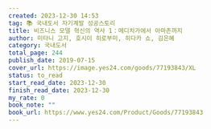 ```yaml
---
created: 2023-12-30 14:53
tag: 📚 국내도서 자기계발 성공스토리
title: 비즈니스 모델 혁신의 역사 1：메디치가에서 아마존까지
author: 미타니 고지, 호시이 히로부미, 히다카 쇼, 김은혜
category: 국내도서
total_page: 244
publish_date: 2019-07-15
cover_url: https://image.yes24.com/goods/77193843/XL
status: to_read
start_read_date: 2023-12-30
finish_read_date: 2023-12-30
my_rate: 0
book_note: ""
book_url: https://www.yes24.com/Product/Goods/77193843
---
```



